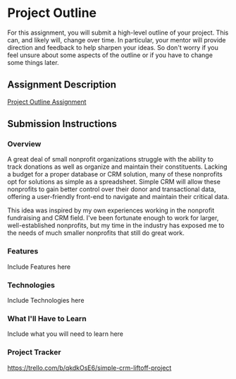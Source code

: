 # Project Outline
For this assignment, you will submit a high-level outline of your project. This can, and likely will, change over time. In particular, your mentor will provide direction and feedback to help sharpen your ideas. So don't worry if you feel unsure about some aspects of the outline or if you have to change some things later.

## Assignment Description
[Project Outline Assignment](https://education.launchcode.org/liftoff/modules/assignments/project-outline)

## Submission Instructions

### Overview
A great deal of small nonprofit organizations struggle with the ability to track donations as well as organize and maintain their constituents. Lacking a budget for a proper database or CRM solution, many of these nonprofits opt for solutions as simple as a spreadsheet. 
Simple CRM will allow these nonprofits to gain better control over their donor and transactional data, offering a user-friendly front-end to navigate and maintain their critical data.

This idea was inspired by my own experiences working in the nonprofit fundraising and CRM field. I've been fortunate enough to work for larger, well-established nonprofits, but my time in the industry has exposed me to the needs of much smaller nonprofits that still do great work.
### Features
Include Features here
### Technologies
Include Technologies here
### What I'll Have to Learn
Include what you will need to learn here
### Project Tracker
https://trello.com/b/qkdkOsE6/simple-crm-liftoff-project
